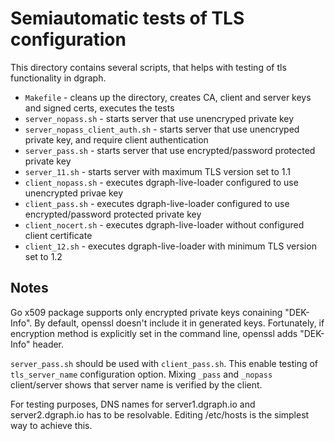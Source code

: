 # Semiautomatic tests of TLS configuration

This directory contains several scripts, that helps with testing of tls functionality in dgraph.

- `Makefile` - cleans up the directory, creates CA, client and server keys and signed certs,
  executes the tests
- `server_nopass.sh` - starts server that use unencryped private key
- `server_nopass_client_auth.sh` - starts server that use unencryped private key, and require client
  authentication
- `server_pass.sh` - starts server that use encrypted/password protected private key
- `server_11.sh` - starts server with maximum TLS version set to 1.1
- `client_nopass.sh` - executes dgraph-live-loader configured to use unencrypted privae key
- `client_pass.sh` - executes dgraph-live-loader configured to use encrypted/password protected
  private key
- `client_nocert.sh` - executes dgraph-live-loader without configured client certificate
- `client_12.sh` - executes dgraph-live-loader with minimum TLS version set to 1.2

## Notes

Go x509 package supports only encrypted private keys conaining "DEK-Info". By default, openssl
doesn't include it in generated keys. Fortunately, if encryption method is explicitly set in the
command line, openssl adds "DEK-Info" header.

`server_pass.sh` should be used with `client_pass.sh`. This enable testing of `tls_server_name`
configuration option. Mixing `_pass` and `_nopass` client/server shows that server name is verified
by the client.

For testing purposes, DNS names for server1.dgraph.io and server2.dgraph.io has to be resolvable.
Editing /etc/hosts is the simplest way to achieve this.
